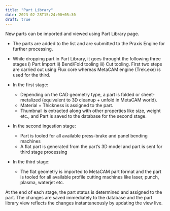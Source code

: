 ```yaml
---
title: "Part Library"
date: 2023-02-28T15:24:00+05:30
draft: true
---
```


New parts can be imported and viewed using Part Library page.

* The parts are added to the list and are submitted to the Praxis Engine for further processing.

* While dropping part in Part Library, it goes throught the following three stages
  i) Part Import ii) Bend/Fold tooling iii) Cut tooling. 
  First two steps are carried out using Flux core whereas MetaCAM engine (Trek.exe) is used for the third.

* In the first stage:
    *  Depending on the CAD geometry type, a part is folded or sheet-metalized 
(equivalent to 3D cleanup + unfold in MetaCAM world).
    * Material + Thickness is assigned to the part.
    * Thumbnail is extracted along with other properties like size, weight etc., and Part is saved to the database for the second stage.
* In the second ingestion stage:
    * Part is tooled for all available press-brake and panel bending machines
    * A flat part is generated from the part’s 3D model and part is sent for third stage 
               processing
* In the third stage:
   * The flat geometry is imported to MetaCAM part format and the part is tooled for all available profile cutting machines like laser, punch, plasma, waterjet etc.

At the end of each stage, the part status is determined and assigned to the part. The changes are saved immediately to the database and the part library view reflects the changes instantaneously by updating the view live.